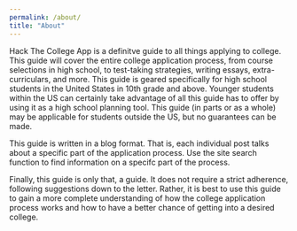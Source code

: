 ```yaml
---
permalink: /about/
title: "About"
---
```


Hack The College App is a definitve guide to all things applying to college. This guide will cover the entire college application process, from course selections in high school, to test-taking strategies, writing essays, extra-curriculars, and more. This guide is geared specifically for high school students in the United States in 10th grade and above. Younger students within the US can certainly take advantage of all this guide has to offer by using it as a high school planning tool. This guide (in parts or as a whole) may be applicable for students outside the US, but no guarantees can be made.

This guide is written in a blog format. That is, each individual post talks about a specific part of the application process. Use the site search function to find information on a specifc part of the process.

Finally, this guide is only that, a guide. It does not require a strict adherence, following suggestions down to the letter. Rather, it is best to use this guide to gain a more complete understanding of how the college application process works and how to have a better chance of getting into a desired college.